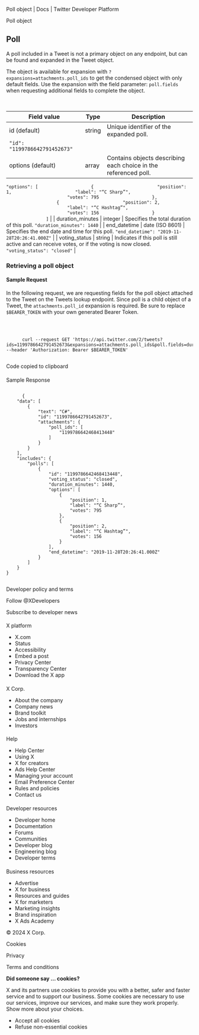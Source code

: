 



Poll object | Docs | Twitter Developer Platform 





































































































Poll object



Poll
----


A poll included in a Tweet is not a primary object on any endpoint, but can be found and expanded in the Tweet object. 


The object is available for expansion with `?expansions=attachments.poll_ids` to get the condensed object with only default fields. Use the expansion with the field parameter: `poll.fields` when requesting additional fields to complete the object.


 




| Field value | Type | Description |
| --- | --- | --- |
| id (default) | string | Unique identifier of the expanded poll.
`"id": "1199786642791452673"` |
| options (default) | array | Contains objects describing each choice in the referenced poll.
`"options": [
                    {
                        "position": 1,
                        "label": "“C Sharp”",
                        "votes": 795
                    },
                    {
                        "position": 2,
                        "label": "“C Hashtag”",
                        "votes": 156
                    }
                ]` |
| duration\_minutes | integer | Specifies the total duration of this poll.
`"duration_minutes": 1440` |
| end\_datetime | date (ISO 8601) | Specifies the end date and time for this poll.
`"end_datetime": "2019-11-28T20:26:41.000Z"` |
| voting\_status | string | Indicates if this poll is still active and can receive votes, or if the voting is now closed.
`"voting_status": "closed"` |


### Retrieving a poll object


#### Sample Request


In the following request, we are requesting fields for the poll object attached to the Tweet on the Tweets lookup endpoint. Since poll is a child object of a Tweet, the `attachments.poll_id` expansion is required. Be sure to replace `$BEARER_TOKEN` with your own generated Bearer Token.  

 












```

      curl --request GET 'https://api.twitter.com/2/tweets?ids=1199786642791452673&expansions=attachments.poll_ids&poll.fields=duration_minutes,end_datetime,id,options,voting_status' --header 'Authorization: Bearer $BEARER_TOKEN'
    
```





Code copied to clipboard








#### 
Sample Response












```

      {
    "data": [
        {
            "text": "C#",
            "id": "1199786642791452673",
            "attachments": {
                "poll_ids": [
                    "1199786642468413448"
                ]
            }
        }
    ],
    "includes": {
        "polls": [
            {
                "id": "1199786642468413448",
                "voting_status": "closed",
                "duration_minutes": 1440,
                "options": [
                    {
                        "position": 1,
                        "label": "“C Sharp”",
                        "votes": 795
                    },
                    {
                        "position": 2,
                        "label": "“C Hashtag”",
                        "votes": 156
                    }
                ],
                "end_datetime": "2019-11-28T20:26:41.000Z"
            }
        ]
    }
}
    
```



















Developer policy and terms


Follow @XDevelopers


Subscribe to developer news












#### 
 X platform


* X.com
* Status
* Accessibility
* Embed a post
* Privacy Center
* Transparency Center
* Download the X app




#### 
 X Corp.


* About the company
* Company news
* Brand toolkit
* Jobs and internships
* Investors




#### 
 Help


* Help Center
* Using X
* X for creators
* Ads Help Center
* Managing your account
* Email Preference Center
* Rules and policies
* Contact us




#### 
 Developer resources


* Developer home
* Documentation
* Forums
* Communities
* Developer blog
* Engineering blog
* Developer terms




#### 
 Business resources


* Advertise
* X for business
* Resources and guides
* X for marketers
* Marketing insights
* Brand inspiration
* X Ads Academy









 © 2024 X Corp.
 


Cookies


Privacy


Terms and conditions






















**Did someone say … cookies?**  
  


 X and its partners use cookies to provide you with a better, safer and
 faster service and to support our business. Some cookies are necessary to use
 our services, improve our services, and make sure they work properly.
 Show more about your choices.


 




* Accept all cookies
* Refuse non-essential cookies















